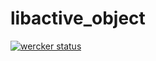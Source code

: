 # libactive_object

[![wercker status](https://app.wercker.com/status/ce855bbf6a9236ba8856fd8955c45d35/s/master "wercker status")](https://app.wercker.com/project/byKey/ce855bbf6a9236ba8856fd8955c45d35)
